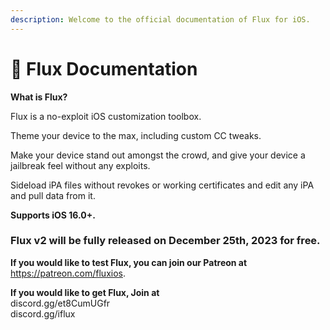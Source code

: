 ```yaml
---
description: Welcome to the official documentation of Flux for iOS.
---
```


# 📱 Flux Documentation

**What is Flux?**

Flux is a no-exploit iOS customization toolbox.

Theme your device to the max, including custom CC tweaks.

Make your device stand out amongst the crowd, and give your device a jailbreak feel without any exploits.

Sideload iPA files without revokes or working certificates and edit any iPA and pull data from it.

**Supports iOS 16.0+.**

### Flux v2 will be fully released on December 25th, 2023 for free.

**If you would like to test Flux, you can join our Patreon at** https://patreon.com/fluxios.

**If you would like to get Flux, Join at** \
discord.gg/et8CumUGfr\
&#x20;discord.gg/iflux
